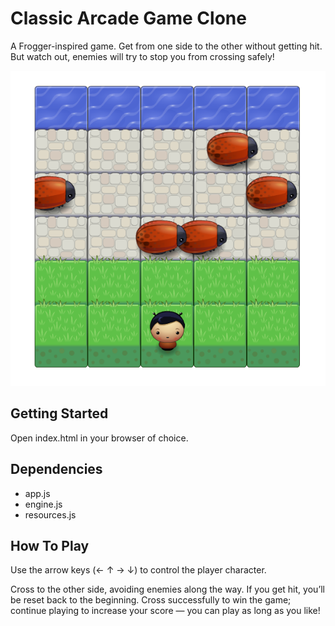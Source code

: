 # Classic Arcade Game Clone

A Frogger-inspired game. Get from one side to the other without getting hit. But watch out, enemies will try to stop you from crossing safely!

![Game Screenshot](screenshot.png)

## Getting Started

Open index.html in your browser of choice.

## Dependencies

- app.js
- engine.js
- resources.js

## How To Play

Use the arrow keys (← ↑ → ↓) to control the player character. 

Cross to the other side, avoiding enemies along the way. If you get hit, you’ll be reset back to the beginning. Cross successfully to win the game; continue playing to increase your score — you can play as long as you like!